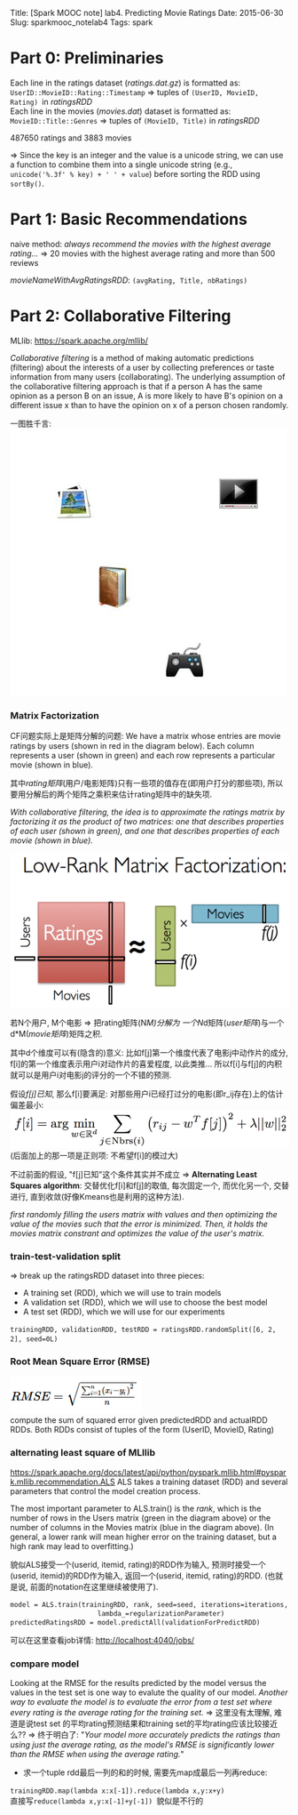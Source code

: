 Title: [Spark MOOC note] lab4. Predicting Movie Ratings
Date: 2015-06-30
Slug: sparkmooc_notelab4
Tags: spark

Part 0: Preliminaries
=====================

Each line in the ratings dataset (*ratings.dat.gz*) is formatted as:   
``UserID::MovieID::Rating::Timestamp`` ⇒ tuples of ``(UserID, MovieID, Rating) ``in *ratingsRDD*   
Each line in the movies (*movies.dat*) dataset is formatted as:   
``MovieID::Title::Genres`` ⇒ tuples of ``(MovieID, Title)`` in *ratingsRDD*    

487650 ratings and 3883 movies

⇒ Since the key is an integer and the value is a unicode string, we can use a function to combine them into a single unicode string (e.g., ``unicode('%.3f' % key) + ' ' + value``) before sorting the RDD using ``sortBy()``.

Part 1: Basic Recommendations
=============================
naive method: *always recommend the movies with the highest average rating...*
⇒ 20 movies with the highest average rating and more than 500 reviews

*movieNameWithAvgRatingsRDD*: ``(avgRating, Title, nbRatings)``


Part 2: Collaborative Filtering
===============================
MLlib: <https://spark.apache.org/mllib/>

*Collaborative filtering* is a method of making automatic predictions (filtering) about the interests of a user by collecting preferences or taste information from many users (collaborating). The underlying assumption of the collaborative filtering approach is that if a person A has the same opinion as a person B on an issue, A is more likely to have B's opinion on a different issue x than to have the opinion on x of a person chosen randomly. 

一图胜千言:   
![](_images/sparkmooc_note_lab4/Collaborative_filtering.gif)

### Matrix Factorization
CF问题实际上是矩阵分解的问题: 
We have a matrix whose entries are movie ratings by users (shown in red in the diagram below). Each column represents a user (shown in green) and each row represents a particular movie (shown in blue).

其中*rating矩阵*(用户/电影矩阵)只有一些项的值存在(即用户打分的那些项), 所以要用分解后的两个矩阵之乘积来估计rating矩阵中的缺失项.

*With collaborative filtering, the idea is to approximate the ratings matrix by factorizing it as the product of two matrices: one that describes properties of each user (shown in green), and one that describes properties of each movie (shown in blue).*

![](_images/sparkmooc_note_lab4/pasted_image002.png)

若N个用户, M个电影 ⇒ 把rating矩阵(N*M)分解为 一个N*d矩阵(*user矩阵*)与一个d*M(*movie矩阵*)矩阵之积. 

其中d个维度可以有(隐含的)意义: 比如f[j]第一个维度代表了电影j中动作片的成分, f[i]的第一个维度表示用户i对动作片的喜爱程度, 以此类推... 所以f[i]与f[j]的内积就可以是用户i对电影j的评分的一个不错的预测. 

假设*f[j]已知*, 那么f[i]要满足: 对那些用户i已经打过分的电影(即r_ij存在)上的估计偏差最小:     
![](_images/sparkmooc_note_lab4/pasted_image.png)      
(后面加上的那一项是正则项: 不希望f[i]的模过大)

不过前面的假设, "f[j]已知"这个条件其实并不成立 ⇒ **Alternating Least Squares algorithm**: 交替优化f[i]和f[j]的取值, 每次固定一个, 而优化另一个, 交替进行, 直到收敛(好像Kmeans也是利用的这种方法). 

*first randomly filling the users matrix with values and then optimizing the value of the movies such that the error is minimized. Then, it holds the movies matrix constrant and optimizes the value of the user's matrix.*

### train-test-validation split

⇒ break up the ratingsRDD dataset into three pieces:

* A training set (RDD), which we will use to train models
* A validation set (RDD), which we will use to choose the best model
* A test set (RDD), which we will use for our experiments

``trainingRDD, validationRDD, testRDD = ratingsRDD.randomSplit([6, 2, 2], seed=0L)``

### Root Mean Square Error (RMSE)
![](_images/sparkmooc_note_lab4/pasted_image003.png)    
compute the sum of squared error given predictedRDD and actualRDD RDDs. 
Both RDDs consist of tuples of the form (UserID, MovieID, Rating)


### alternating least square of MLllib
<https://spark.apache.org/docs/latest/api/python/pyspark.mllib.html#pyspark.mllib.recommendation.ALS>
ALS takes a training dataset (RDD) and several parameters that control the model creation process.

The most important parameter to ALS.train() is the *rank*, which is the number of rows in the Users matrix (green in the diagram above) or the number of columns in the Movies matrix (blue in the diagram above). (In general, a lower rank will mean higher error on the training dataset, but a high rank may lead to overfitting.)

貌似ALS接受一个(userid, itemid, rating)的RDD作为输入, 预测时接受一个(userid, itemid)的RDD作为输入, 返回一个(userid, itemid, rating)的RDD.  (也就是说, 前面的notation在这里继续被使用了).

	model = ALS.train(trainingRDD, rank, seed=seed, iterations=iterations,
						  lambda_=regularizationParameter)
	predictedRatingsRDD = model.predictAll(validationForPredictRDD)

可以在这里查看job详情: <http://localhost:4040/jobs/>

### compare model
Looking at the RMSE for the results predicted by the model versus the values in the test set is one way to evalute the quality of our model. *Another way to evaluate the model is to evaluate the error from a test set where every rating is the average rating for the training set.*
⇒ 这里没有太理解, 难道是说test set 的平均rating预测结果和training set的平均rating应该比较接近么?? 
⇒ 终于明白了: "*Your model more accurately predicts the ratings than using just the average rating, as the model's RMSE is significantly lower than the RMSE when using the average rating.*"


* 求一个tuple rdd最后一列的和的时候, 需要先map成最后一列再reduce: 

``trainingRDD.map(lambda x:x[-1]).reduce(lambda x,y:x+y)``  
直接写``reduce(lambda x,y:x[-1]+y[-1]) ``貌似是不行的





